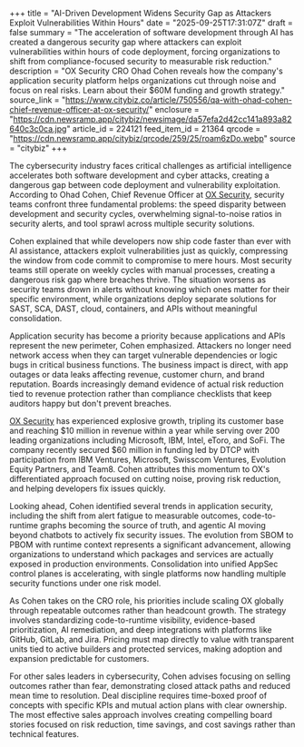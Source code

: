 +++
title = "AI-Driven Development Widens Security Gap as Attackers Exploit Vulnerabilities Within Hours"
date = "2025-09-25T17:31:07Z"
draft = false
summary = "The acceleration of software development through AI has created a dangerous security gap where attackers can exploit vulnerabilities within hours of code deployment, forcing organizations to shift from compliance-focused security to measurable risk reduction."
description = "OX Security CRO Ohad Cohen reveals how the company's application security platform helps organizations cut through noise and focus on real risks. Learn about their $60M funding and growth strategy."
source_link = "https://www.citybiz.co/article/750556/qa-with-ohad-cohen-chief-revenue-officer-at-ox-security/"
enclosure = "https://cdn.newsramp.app/citybiz/newsimage/da57efa2d42cc141a893a82640c3c0ca.jpg"
article_id = 224121
feed_item_id = 21364
qrcode = "https://cdn.newsramp.app/citybiz/qrcode/259/25/roam6zDo.webp"
source = "citybiz"
+++

<p>The cybersecurity industry faces critical challenges as artificial intelligence accelerates both software development and cyber attacks, creating a dangerous gap between code deployment and vulnerability exploitation. According to Ohad Cohen, Chief Revenue Officer at <a href="https://ox.security" rel="nofollow" target="_blank">OX Security</a>, security teams confront three fundamental problems: the speed disparity between development and security cycles, overwhelming signal-to-noise ratios in security alerts, and tool sprawl across multiple security solutions.</p><p>Cohen explained that while developers now ship code faster than ever with AI assistance, attackers exploit vulnerabilities just as quickly, compressing the window from code commit to compromise to mere hours. Most security teams still operate on weekly cycles with manual processes, creating a dangerous risk gap where breaches thrive. The situation worsens as security teams drown in alerts without knowing which ones matter for their specific environment, while organizations deploy separate solutions for SAST, SCA, DAST, cloud, containers, and APIs without meaningful consolidation.</p><p>Application security has become a priority because applications and APIs represent the new perimeter, Cohen emphasized. Attackers no longer need network access when they can target vulnerable dependencies or logic bugs in critical business functions. The business impact is direct, with app outages or data leaks affecting revenue, customer churn, and brand reputation. Boards increasingly demand evidence of actual risk reduction tied to revenue protection rather than compliance checklists that keep auditors happy but don't prevent breaches.</p><p><a href="https://ox.security" rel="nofollow" target="_blank">OX Security</a> has experienced explosive growth, tripling its customer base and reaching $10 million in revenue within a year while serving over 200 leading organizations including Microsoft, IBM, Intel, eToro, and SoFi. The company recently secured $60 million in funding led by DTCP with participation from IBM Ventures, Microsoft, Swisscom Ventures, Evolution Equity Partners, and Team8. Cohen attributes this momentum to OX's differentiated approach focused on cutting noise, proving risk reduction, and helping developers fix issues quickly.</p><p>Looking ahead, Cohen identified several trends in application security, including the shift from alert fatigue to measurable outcomes, code-to-runtime graphs becoming the source of truth, and agentic AI moving beyond chatbots to actively fix security issues. The evolution from SBOM to PBOM with runtime context represents a significant advancement, allowing organizations to understand which packages and services are actually exposed in production environments. Consolidation into unified AppSec control planes is accelerating, with single platforms now handling multiple security functions under one risk model.</p><p>As Cohen takes on the CRO role, his priorities include scaling OX globally through repeatable outcomes rather than headcount growth. The strategy involves standardizing code-to-runtime visibility, evidence-based prioritization, AI remediation, and deep integrations with platforms like GitHub, GitLab, and Jira. Pricing must map directly to value with transparent units tied to active builders and protected services, making adoption and expansion predictable for customers.</p><p>For other sales leaders in cybersecurity, Cohen advises focusing on selling outcomes rather than fear, demonstrating closed attack paths and reduced mean time to resolution. Deal discipline requires time-boxed proof of concepts with specific KPIs and mutual action plans with clear ownership. The most effective sales approach involves creating compelling board stories focused on risk reduction, time savings, and cost savings rather than technical features.</p>